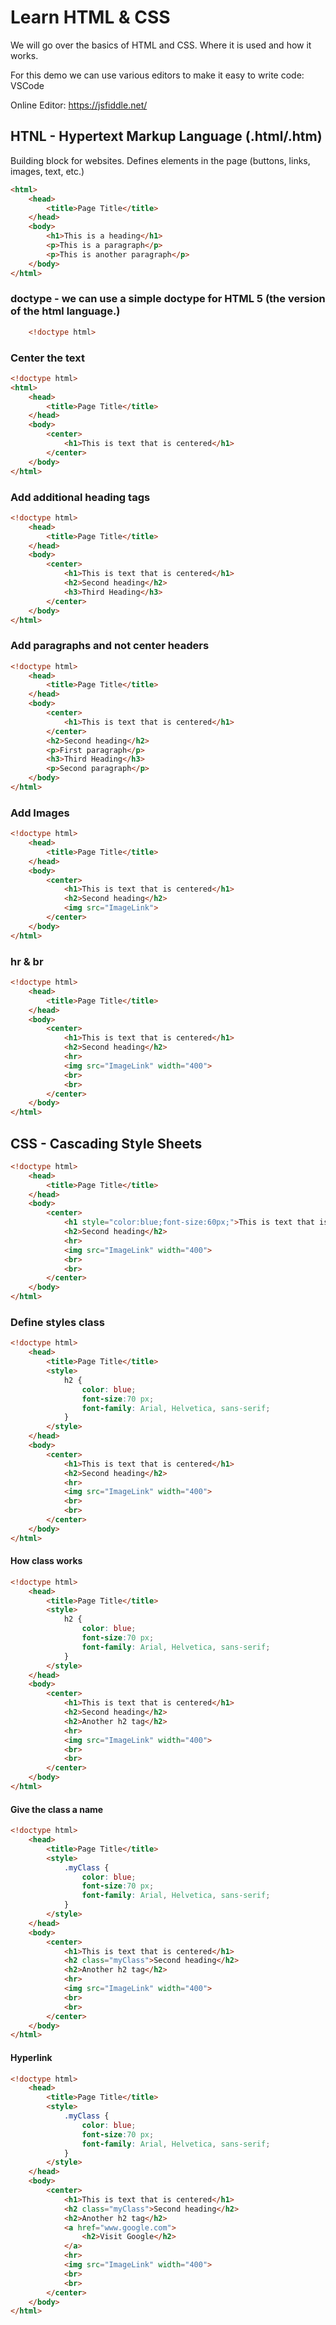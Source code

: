 # Learn HTML & CSS

We will go over the basics of HTML and CSS. Where it is used and how it works. 

For this demo we can use various editors to make it easy to write code: VSCode 

Online Editor: https://jsfiddle.net/

## HTNL - Hypertext Markup Language (.html/.htm)

Building block for websites. Defines elements in the page (buttons, links, images, text, etc.)

```HTML
<html>
    <head>
        <title>Page Title</title>
    </head>
    <body>
        <h1>This is a heading</h1>
        <p>This is a paragraph</p>
        <p>This is another paragraph</p>
    </body>
</html>
``` 
### doctype - we can use a simple doctype for HTML 5 (the version of the html language.)

```HTML
    <!doctype html>
```

### Center the text

```HTML
<!doctype html>
<html>
    <head>
        <title>Page Title</title>
    </head>
    <body>
        <center>
            <h1>This is text that is centered</h1>
        </center>
    </body>
</html>
```

### Add additional heading tags

```HTML
<!doctype html>
    <head>
        <title>Page Title</title>
    </head>
    <body>
        <center>
            <h1>This is text that is centered</h1>
            <h2>Second heading</h2>
            <h3>Third Heading</h3>
        </center>
    </body>
</html>
```

### Add paragraphs and not center headers

```HTML
<!doctype html>
    <head>
        <title>Page Title</title>
    </head>
    <body>
        <center>
            <h1>This is text that is centered</h1>            
        </center>
        <h2>Second heading</h2>
        <p>First paragraph</p>        
        <h3>Third Heading</h3>
        <p>Second paragraph</p>
    </body>
</html>
```

### Add Images

```HTML
<!doctype html>
    <head>
        <title>Page Title</title>
    </head>
    <body>
        <center>
            <h1>This is text that is centered</h1>
            <h2>Second heading</h2>
            <img src="ImageLink">
        </center>
    </body>
</html>
```

### hr & br

```HTML
<!doctype html>
    <head>
        <title>Page Title</title>
    </head>
    <body>
        <center>
            <h1>This is text that is centered</h1>
            <h2>Second heading</h2>
            <hr>
            <img src="ImageLink" width="400">
            <br>
            <br>
        </center>
    </body>
</html>
```

## CSS - Cascading Style Sheets
  
```HTML
<!doctype html>
    <head>
        <title>Page Title</title>
    </head>
    <body>
        <center>
            <h1 style="color:blue;font-size:60px;">This is text that is centered</h1>
            <h2>Second heading</h2>
            <hr>
            <img src="ImageLink" width="400">
            <br>
            <br>
        </center>
    </body>
</html>
```

### Define styles class

```HTML
<!doctype html>
    <head>
        <title>Page Title</title>
        <style>
            h2 {
                color: blue;
                font-size:70 px;
                font-family: Arial, Helvetica, sans-serif;
            }
        </style>
    </head>
    <body>
        <center>
            <h1>This is text that is centered</h1>
            <h2>Second heading</h2>
            <hr>
            <img src="ImageLink" width="400">
            <br>
            <br>
        </center>
    </body>
</html>
```
#### How class works

```HTML
<!doctype html>
    <head>
        <title>Page Title</title>
        <style>
            h2 {
                color: blue;
                font-size:70 px;
                font-family: Arial, Helvetica, sans-serif;
            }
        </style>
    </head>
    <body>
        <center>
            <h1>This is text that is centered</h1>
            <h2>Second heading</h2>
            <h2>Another h2 tag</h2>
            <hr>
            <img src="ImageLink" width="400">
            <br>
            <br>
        </center>
    </body>
</html>
```

#### Give the class a name

```HTML
<!doctype html>
    <head>
        <title>Page Title</title>
        <style>
            .myClass {
                color: blue;
                font-size:70 px;
                font-family: Arial, Helvetica, sans-serif;
            }
        </style>
    </head>
    <body>
        <center>
            <h1>This is text that is centered</h1>
            <h2 class="myClass">Second heading</h2>
            <h2>Another h2 tag</h2>
            <hr>
            <img src="ImageLink" width="400">
            <br>
            <br>
        </center>
    </body>
</html>
```

#### Hyperlink

```HTML
<!doctype html>
    <head>
        <title>Page Title</title>
        <style>
            .myClass {
                color: blue;
                font-size:70 px;
                font-family: Arial, Helvetica, sans-serif;
            }
        </style>
    </head>
    <body>
        <center>
            <h1>This is text that is centered</h1>
            <h2 class="myClass">Second heading</h2>
            <h2>Another h2 tag</h2>
            <a href="www.google.com">
                <h2>Visit Google</h2>
            </a>
            <hr>
            <img src="ImageLink" width="400">
            <br>
            <br>
        </center>
    </body>
</html>
```
